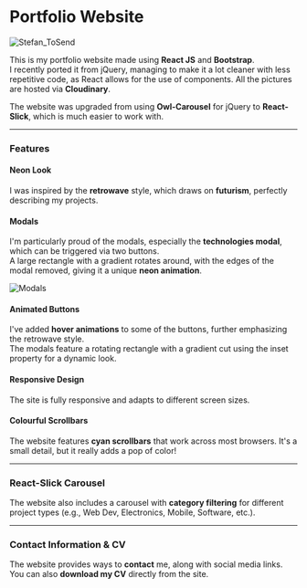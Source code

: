 # Portfolio Website

![Stefan_ToSend](https://github.com/user-attachments/assets/31162cf0-0263-4281-966f-eee71cbba8c4)

This is my portfolio website made using **React JS** and **Bootstrap**.  
I recently ported it from jQuery, managing to make it a lot cleaner with less repetitive code, as React allows for the use of components. All the pictures are hosted via **Cloudinary**.

The website was upgraded from using **Owl-Carousel** for jQuery to **React-Slick**, which is much easier to work with.

---

### Features

#### Neon Look
I was inspired by the **retrowave** style, which draws on **futurism**, perfectly describing my projects.

#### Modals
I'm particularly proud of the modals, especially the **technologies modal**, which can be triggered via two buttons.  
A large rectangle with a gradient rotates around, with the edges of the modal removed, giving it a unique **neon animation**.

![Modals](https://res.cloudinary.com/dk2fdiuvb/image/upload/v1727432073/projects/qxcya2jxgixxhyub68ba.png)

#### Animated Buttons
I've added **hover animations** to some of the buttons, further emphasizing the retrowave style.  
The modals feature a rotating rectangle with a gradient cut using the inset property for a dynamic look.

#### Responsive Design
The site is fully responsive and adapts to different screen sizes.

#### Colourful Scrollbars
The website features **cyan scrollbars** that work across most browsers. It's a small detail, but it really adds a pop of color!

---

### React-Slick Carousel
The website also includes a carousel with **category filtering** for different project types (e.g., Web Dev, Electronics, Mobile, Software, etc.).

---

### Contact Information & CV
The website provides ways to **contact** me, along with social media links. You can also **download my CV** directly from the site.
